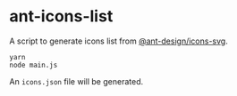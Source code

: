 # ant-icons-list

A script to generate icons list from [@ant-design/icons-svg](https://npmjs.org/package/@ant-design/icons-svg).

```
yarn
node main.js
```

An `icons.json` file will be generated.
